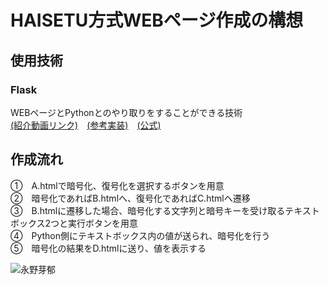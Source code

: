 # HAISETU方式WEBページ作成の構想
## 使用技術
### Flask
WEBページとPythonとのやり取りをすることができる技術  
[(紹介動画リンク)](https://www.youtube.com/watch?v=bzbrpkbjWe8&t=1130s)　[(参考実装)](https://qiita.com/t-iguchi/items/f7847729631022a5041f)　[(公式)](https://flask.palletsprojects.com/en/stable/)  

## 作成流れ
①　A.htmlで暗号化、復号化を選択するボタンを用意  
②　暗号化であればB.htmlへ、復号化であればC.htmlへ遷移  
③　B.htmlに遷移した場合、暗号化する文字列と暗号キーを受け取るテキストボックス2つと実行ボタンを用意  
④　Python側にテキストボックス内の値が送られ、暗号化を行う  
⑤　暗号化の結果をD.htmlに送り、値を表示する  

![永野芽郁](https://www.sponichi.co.jp/entertainment/news/2023/08/22/jpeg/20230822s00041000556000p_view.webp)